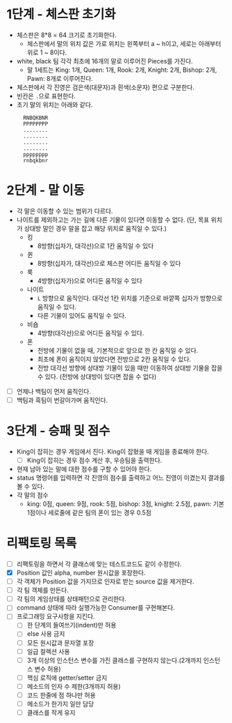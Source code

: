 # 1단계 - 체스판 초기화

- 체스판은 8*8 = 64 크기로 초기화한다.
  - 체스판에서 말의 위치 값은 가로 위치는 왼쪽부터 a ~ h이고, 세로는 아래부터 위로 1 ~ 8이다.
- white, black 팀 각각 최초에 16개의 말로 이루어진 Pieces를 가진다.
  - 말 1세트는 King: 1개, Queen: 1개, Rook: 2개, Knight: 2개, Bishop: 2개, Pawn: 8개로 이루어진다.
- 체스판에서 각 진영은 검은색(대문자)과 흰색(소문자) 편으로 구분한다.
- 빈칸은 `.`으로 표현한다.
- 초기 말의 위치는 아래와 같다.
  ```
    RNBQKBNR
    PPPPPPPP
    ........
    ........
    ........
    ........
    pppppppp
    rnbqkbnr
  ```

# 2단계 - 말 이동

- 각 말은 이동할 수 있는 범위가 다르다.
- 나이트를 제외하고는 가는 길에 다른 기물이 있다면 이동할 수 없다. 
  (단, 목표 위치가 상대방 말인 경우 말을 잡고 해당 위치로 움직일 수 있다.)  
    - 킹
        - 8방향(십자가, 대각선)으로 1칸 움직일 수 있다
    - 퀸
        - 8방향(십자가, 대각선)으로 체스판 어디든 움직일 수 있다
    - 룩
        - 4방향(십자가)으로 어디든 움직일 수 있다
    - 나이트
        - `L` 방향으로 움직인다. 대각선 1칸 위치를 기준으로 바깥쪽 십자가 방향으로 움직일 수 있다.
        - 다른 기물이 있어도 움직일 수 있다.
    - 비숍
        - 4방향(대각선)으로 어디든 움직일 수 있다.
    - 폰
        - 전방에 기물이 없을 때, 기본적으로 앞으로 한 칸 움직일 수 있다.
        - 최초에 폰이 움직이지 않았다면 전방으로 2칸 움직일 수 있다.
        - 전방 대각선 방향에 상대방 기물이 있을 때만 이동하여 상대방 기물을 잡을 수 있다. (전방에 상대방이 있다면 잡을 수 없다)
    
- [ ] 언제나 백팀이 먼저 움직인다.
- [ ] 백팀과 흑팀이 번갈아가며 움직인다.

# 3단계 - 승패 및 점수

- King이 잡히는 경우 게임에서 진다. King이 잡혔을 때 게임을 종료해야 한다.
  - [ ] King이 잡히는 경우 점수 계산 후, 우승팀을 출력한다.
- 현재 남아 있는 말에 대한 점수를 구할 수 있어야 한다.
- status 명령어를 입력하면 각 진영의 점수를 출력하고 어느 진영이 이겼는지 결과를 볼 수 있다.
- 각 말의 점수
    -  king: 0점, queen: 9점, rook: 5점, bishop: 3점, knight: 2.5점, pawn: 기본 1점이나 세로줄에 같은 팀의 폰이 있는 경우 0.5점
    

# 리팩토링 목록
- [ ] 리팩토링을 하면서 각 클래스에 맞는 테스트코드도 같이 수정한다.
- [x] Position 값인 alpha, number 원시값을 포장한다.
- [ ] 각 객체가 Position 값을 가지므로 인자로 받는 source 값을 제거한다.
- [ ] 각 팀 객체를 만든다.
- [ ] 각 팀의 게임상태를 상태패턴으로 관리한다.
- [ ] command 상태에 따라 실행가능한 Consumer를 구현해본다.
- [ ] 프로그래밍 요구사항을 지킨다.
    - [ ] 한 단계의 들여쓰기(indent)만 허용
    - [ ] else 사용 금지
    - [ ] 모든 원시값과 문자열 포장
    - [ ] 일급 컬렉션 사용
    - [ ] 3개 이상의 인스턴스 변수를 가진 클래스를 구현하지 않는다.(2개까지 인스턴스 변수 허용)
    - [ ] 핵심 로직에 getter/setter 금지
    - [ ] 메소드의 인자 수 제한(3개까지 허용)
    - [ ] 코드 한줄에 점 하나만 허용
    - [ ] 메소드가 한가지 일만 담당
    - [ ] 클래스를 작게 유지